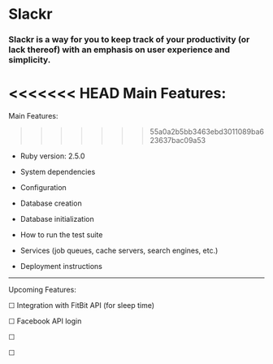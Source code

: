 # Slackr

<h3>Slackr is a way for you to keep track of your productivity (or lack thereof) with an emphasis on user experience and simplicity.</h3>

<<<<<<< HEAD
Main Features:
=======
Main Features: 
>>>>>>> 55a0a2b5bb3463ebd3011089ba623637bac09a53

* Ruby version: 2.5.0

* System dependencies

* Configuration

* Database creation

* Database initialization

* How to run the test suite

* Services (job queues, cache servers, search engines, etc.)

* Deployment instructions

<hr>

Upcoming Features:

☐ Integration with FitBit API (for sleep time)

☐ Facebook API login

☐

☐
